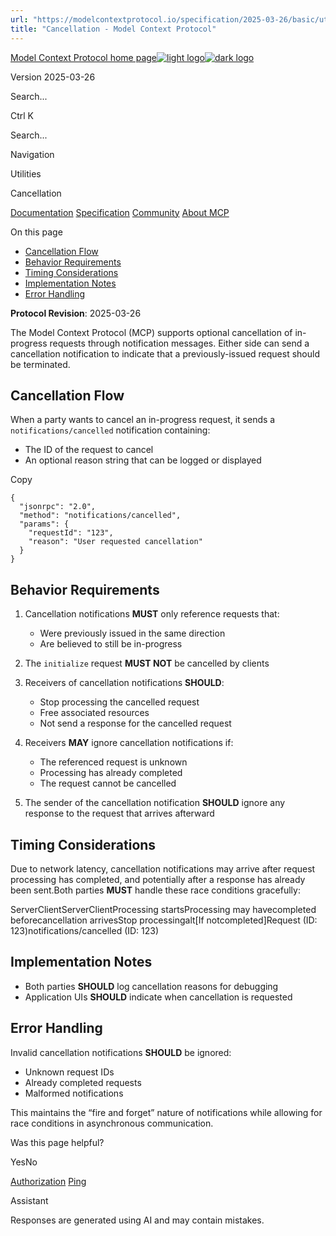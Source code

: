 ```yaml
---
url: "https://modelcontextprotocol.io/specification/2025-03-26/basic/utilities/cancellation"
title: "Cancellation - Model Context Protocol"
---
```


[Model Context Protocol home page![light logo](https://mintlify.s3.us-west-1.amazonaws.com/mcp/logo/light.svg)![dark logo](https://mintlify.s3.us-west-1.amazonaws.com/mcp/logo/dark.svg)](https://modelcontextprotocol.io/)

Version 2025-03-26

Search...

Ctrl K

Search...

Navigation

Utilities

Cancellation

[Documentation](https://modelcontextprotocol.io/docs/getting-started/intro) [Specification](https://modelcontextprotocol.io/specification/2025-06-18) [Community](https://modelcontextprotocol.io/community/communication) [About MCP](https://modelcontextprotocol.io/about)

On this page

- [Cancellation Flow](https://modelcontextprotocol.io/specification/2025-03-26/basic/utilities/cancellation#cancellation-flow)
- [Behavior Requirements](https://modelcontextprotocol.io/specification/2025-03-26/basic/utilities/cancellation#behavior-requirements)
- [Timing Considerations](https://modelcontextprotocol.io/specification/2025-03-26/basic/utilities/cancellation#timing-considerations)
- [Implementation Notes](https://modelcontextprotocol.io/specification/2025-03-26/basic/utilities/cancellation#implementation-notes)
- [Error Handling](https://modelcontextprotocol.io/specification/2025-03-26/basic/utilities/cancellation#error-handling)

**Protocol Revision**: 2025-03-26

The Model Context Protocol (MCP) supports optional cancellation of in-progress requests
through notification messages. Either side can send a cancellation notification to
indicate that a previously-issued request should be terminated.

## [​](https://modelcontextprotocol.io/specification/2025-03-26/basic/utilities/cancellation\#cancellation-flow)  Cancellation Flow

When a party wants to cancel an in-progress request, it sends a `notifications/cancelled`
notification containing:

- The ID of the request to cancel
- An optional reason string that can be logged or displayed

Copy

```
{
  "jsonrpc": "2.0",
  "method": "notifications/cancelled",
  "params": {
    "requestId": "123",
    "reason": "User requested cancellation"
  }
}

```

## [​](https://modelcontextprotocol.io/specification/2025-03-26/basic/utilities/cancellation\#behavior-requirements)  Behavior Requirements

1. Cancellation notifications **MUST** only reference requests that:

   - Were previously issued in the same direction
   - Are believed to still be in-progress
2. The `initialize` request **MUST NOT** be cancelled by clients
3. Receivers of cancellation notifications **SHOULD**:

   - Stop processing the cancelled request
   - Free associated resources
   - Not send a response for the cancelled request
4. Receivers **MAY** ignore cancellation notifications if:

   - The referenced request is unknown
   - Processing has already completed
   - The request cannot be cancelled
5. The sender of the cancellation notification **SHOULD** ignore any response to the
request that arrives afterward

## [​](https://modelcontextprotocol.io/specification/2025-03-26/basic/utilities/cancellation\#timing-considerations)  Timing Considerations

Due to network latency, cancellation notifications may arrive after request processing
has completed, and potentially after a response has already been sent.Both parties **MUST** handle these race conditions gracefully:

ServerClientServerClientProcessing startsProcessing may havecompleted beforecancellation arrivesStop processingalt​\[If notcompleted\]Request (ID: 123)notifications/cancelled (ID: 123)

## [​](https://modelcontextprotocol.io/specification/2025-03-26/basic/utilities/cancellation\#implementation-notes)  Implementation Notes

- Both parties **SHOULD** log cancellation reasons for debugging
- Application UIs **SHOULD** indicate when cancellation is requested

## [​](https://modelcontextprotocol.io/specification/2025-03-26/basic/utilities/cancellation\#error-handling)  Error Handling

Invalid cancellation notifications **SHOULD** be ignored:

- Unknown request IDs
- Already completed requests
- Malformed notifications

This maintains the “fire and forget” nature of notifications while allowing for race
conditions in asynchronous communication.

Was this page helpful?

YesNo

[Authorization](https://modelcontextprotocol.io/specification/2025-03-26/basic/authorization) [Ping](https://modelcontextprotocol.io/specification/2025-03-26/basic/utilities/ping)

Assistant

Responses are generated using AI and may contain mistakes.